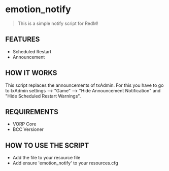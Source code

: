 # emotion_notify

> This is a simple notify script for RedM!

## FEATURES
- Scheduled Restart
- Announcement

## HOW IT WORKS
This script replaces the announcements of txAdmin. For this you have to go to txAdmin settings --> "Game" --> "Hide Announcement Notification" and "Hide Scheduled Restart Warnings".  

## REQUIREMENTS
- VORP Core
- BCC Versioner

## HOW TO USE THE SCRIPT
- Add the file to your resource file
- Add ensure 'emotion_notify' to your resources.cfg